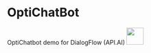 # OptiChatBot
OptiChatbot demo for DialogFlow (API.AI)
<img src="https://media.giphy.com/media/vFKqnCdLPNOKc/giphy.gif" width="40" height="40" />
